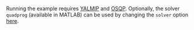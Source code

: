 Running the example requires [YALMIP](https://yalmip.github.io/) and [OSQP](https://osqp.org/). Optionally, the solver `quadprog` (available in MATLAB) can be used by changing the `solver` option [here]([https://osqp.org/](https://github.com/PVDC-project/example-ddpc-tank-system/blob/main/TankDDPC.m#L103)https://github.com/PVDC-project/example-ddpc-tank-system/blob/main/TankDDPC.m#L103).
